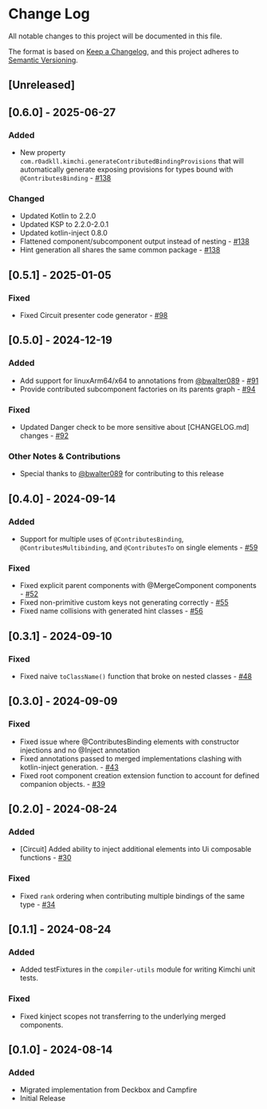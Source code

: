 # Change Log

All notable changes to this project will be documented in this file.

The format is based on [Keep a Changelog](https://keepachangelog.com/en/1.0.0/),
and this project adheres to [Semantic Versioning](https://semver.org/spec/v2.0.0.html).

## [Unreleased]

<!--
### Added

### Changed

### Deprecated

### Removed

### Fixed

### Other Notes & Contributions
-->

## [0.6.0] - 2025-06-27

### Added

- New property `com.r0adkll.kimchi.generateContributedBindingProvisions` that will automatically generate exposing provisions for types bound with `@ContributesBinding` - [#138](https://github.com/r0adkll/kimchi/pull/138)

### Changed

- Updated Kotlin to 2.2.0
- Updated KSP to 2.2.0-2.0.1
- Updated kotlin-inject 0.8.0
- Flattened component/subcomponent output instead of nesting - [#138](https://github.com/r0adkll/kimchi/pull/138)
- Hint generation all shares the same common package - [#138](https://github.com/r0adkll/kimchi/pull/138)

## [0.5.1] - 2025-01-05

### Fixed

- Fixed Circuit presenter code generator - [#98](https://github.com/r0adkll/kimchi/pull/98)

## [0.5.0] - 2024-12-19

### Added

- Add support for linuxArm64/x64 to annotations from [@bwalter089](https://github.com/bwalter089) - [#91](https://github.com/r0adkll/kimchi/pull/91)
- Provide contributed subcomponent factories on its parents graph - [#94](https://github.com/r0adkll/kimchi/pull/94)

### Fixed

- Updated Danger check to be more sensitive about [CHANGELOG.md] changes - [#92](https://github.com/r0adkll/kimchi/pull/92)

### Other Notes & Contributions

- Special thanks to [@bwalter089](https://github.com/bwalter089) for contributing to this release

## [0.4.0] - 2024-09-14

### Added

- Support for multiple uses of `@ContributesBinding`, `@ContributesMultibinding`, and `@ContributesTo` on single elements - [#59](https://github.com/r0adkll/kimchi/pull/59)

### Fixed

- Fixed explicit parent components with @MergeComponent components - [#52](https://github.com/r0adkll/kimchi/pull/52)
- Fixed non-primitive custom keys not generating correctly - [#55](https://github.com/r0adkll/kimchi/pull/55)
- Fixed name collisions with generated hint classes - [#56](https://github.com/r0adkll/kimchi/pull/56)

## [0.3.1] - 2024-09-10

### Fixed

- Fixed naive `toClassName()` function that broke on nested classes - [#48](https://github.com/r0adkll/kimchi/pull/48)

## [0.3.0] - 2024-09-09

### Fixed

- Fixed issue where @ContributesBinding elements with constructor injections and no @Inject annotation
- Fixed annotations passed to merged implementations clashing with kotlin-inject generation. - [#43](https://github.com/r0adkll/kimchi/pull/43)
- Fixed root component creation extension function to account for defined companion objects. - [#39](https://github.com/r0adkll/kimchi/pull/39)

## [0.2.0] - 2024-08-24

### Added

- [Circuit] Added ability to inject additional elements into Ui composable functions - [#30](https://github.com/r0adkll/kimchi/pull/30)

### Fixed

- Fixed `rank` ordering when contributing multiple bindings of the same type - [#34](https://github.com/r0adkll/kimchi/pull/34)

## [0.1.1] - 2024-08-24

### Added

- Added testFixtures in the `compiler-utils` module for writing Kimchi unit tests.

### Fixed

- Fixed kinject scopes not transferring to the underlying merged components.


## [0.1.0] - 2024-08-14

### Added

- Migrated implementation from Deckbox and Campfire
- Initial Release
